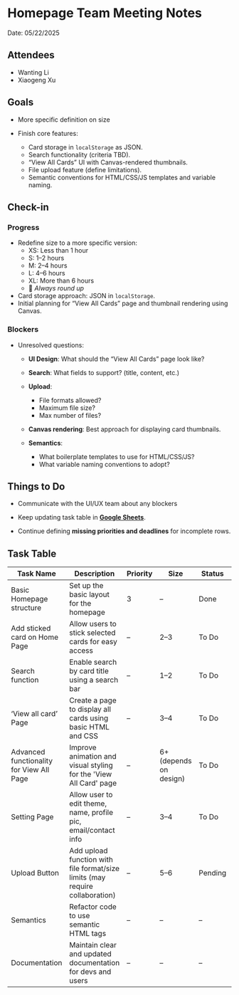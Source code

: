 # Homepage Team Meeting Notes

Date: 05/22/2025

## Attendees

* Wanting Li
* Xiaogeng Xu

## Goals
* More specific definition on size
* Finish core features:

  * Card storage in `localStorage` as JSON.
  * Search functionality (criteria TBD).
  * “View All Cards” UI with Canvas-rendered thumbnails.
  * File upload feature (define limitations).
  * Semantic conventions for HTML/CSS/JS templates and variable naming.

## Check-in

### Progress

* Redefine size to a more specific version:
  * XS: Less than 1 hour
  * S: 1–2 hours
  * M: 2–4 hours
  * L: 4–6 hours
  * XL: More than 6 hours
  * :small_red_triangle: *Always round up*
* Card storage approach: JSON in `localStorage`.
* Initial planning for “View All Cards” page and thumbnail rendering using Canvas.

### Blockers

* Unresolved questions:
  * **UI Design**: What should the “View All Cards” page look like?

  * **Search**: What fields to support? (title, content, etc.)

  * **Upload**:
    * File formats allowed?
    * Maximum file size?
    * Max number of files?

  * **Canvas rendering**: Best approach for displaying card thumbnails.

  * **Semantics**:
    * What boilerplate templates to use for HTML/CSS/JS?
    * What variable naming conventions to adopt?

## Things to Do

* Communicate with the UI/UX team about any blockers

* Keep updating task table in [**Google Sheets**](https://docs.google.com/spreadsheets/d/1r9mgNuQNEs5BKenZrCYRvASA2GJZQ0jmovIXWe67_6A/edit?gid=0#gid=0).

* Continue defining **missing priorities and deadlines** for incomplete rows.


## Task Table
| **Task Name**                            | **Description**                                                              | **Priority** | **Size**               | **Status** | **Deadline** |
| ---------------------------------------- | ---------------------------------------------------------------------------- | ------------ | ---------------------- | ---------- | ------------ |
| Basic Homepage structure                 | Set up the basic layout for the homepage                                     | 3            | –                      | Done       | /            |
| Add sticked card on Home Page            | Allow users to stick selected cards for easy access                          | –            | 2–3                    | To Do      | –            |
| Search function                          | Enable search by card title using a search bar                               | –            | 1–2                    | To Do      | –            |
| ‘View all card’ Page                     | Create a page to display all cards using basic HTML and CSS                  | –            | 3–4                    | To Do      | –            |
| Advanced functionality for View All Page | Improve animation and visual styling for the 'View All Card' page            | –            | 6+ (depends on design) | To Do      | –            |
| Setting Page                             | Allow user to edit theme, name, profile pic, email/contact info              | –            | 3–4                    | To Do      | –            |
| Upload Button                            | Add upload function with file format/size limits (may require collaboration) | –            | 5–6                    | Pending    | –            |
| Semantics                                | Refactor code to use semantic HTML tags                                      | –            | –                      | –          | –            |
| Documentation                            | Maintain clear and updated documentation for devs and users                  | –            | –                      | –          | –            |
